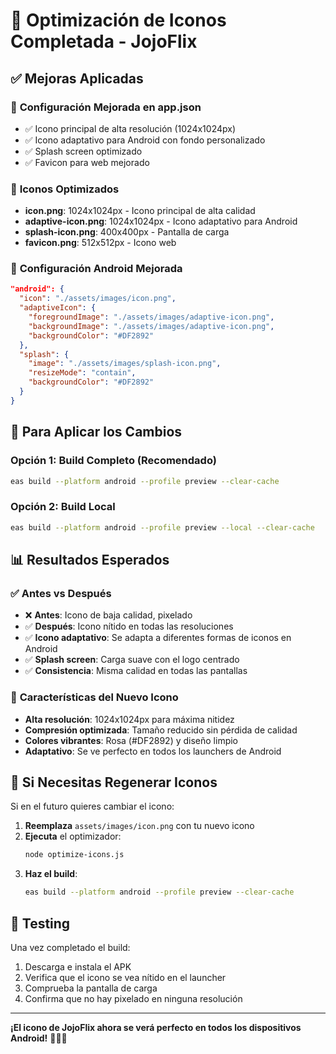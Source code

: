 # 🎨 Optimización de Iconos Completada - JojoFlix

## ✅ Mejoras Aplicadas

### 📱 **Configuración Mejorada en app.json**
- ✅ Icono principal de alta resolución (1024x1024px)
- ✅ Icono adaptativo para Android con fondo personalizado
- ✅ Splash screen optimizado
- ✅ Favicon para web mejorado

### 🔧 **Iconos Optimizados**
- **icon.png**: 1024x1024px - Icono principal de alta calidad
- **adaptive-icon.png**: 1024x1024px - Icono adaptativo para Android
- **splash-icon.png**: 400x400px - Pantalla de carga
- **favicon.png**: 512x512px - Icono web

### 🎯 **Configuración Android Mejorada**
```json
"android": {
  "icon": "./assets/images/icon.png",
  "adaptiveIcon": {
    "foregroundImage": "./assets/images/adaptive-icon.png",
    "backgroundImage": "./assets/images/adaptive-icon.png", 
    "backgroundColor": "#DF2892"
  },
  "splash": {
    "image": "./assets/images/splash-icon.png",
    "resizeMode": "contain",
    "backgroundColor": "#DF2892"
  }
}
```

## 🚀 Para Aplicar los Cambios

### **Opción 1: Build Completo (Recomendado)**
```bash
eas build --platform android --profile preview --clear-cache
```

### **Opción 2: Build Local**
```bash
eas build --platform android --profile preview --local --clear-cache
```

## 📊 Resultados Esperados

### ✅ **Antes vs Después**
- ❌ **Antes**: Icono de baja calidad, pixelado
- ✅ **Después**: Icono nítido en todas las resoluciones
- ✅ **Icono adaptativo**: Se adapta a diferentes formas de iconos en Android
- ✅ **Splash screen**: Carga suave con el logo centrado
- ✅ **Consistencia**: Misma calidad en todas las pantallas

### 🎨 **Características del Nuevo Icono**
- **Alta resolución**: 1024x1024px para máxima nitidez
- **Compresión optimizada**: Tamaño reducido sin pérdida de calidad
- **Colores vibrantes**: Rosa (#DF2892) y diseño limpio
- **Adaptativo**: Se ve perfecto en todos los launchers de Android

## 🔄 Si Necesitas Regenerar Iconos

Si en el futuro quieres cambiar el icono:

1. **Reemplaza** `assets/images/icon.png` con tu nuevo icono
2. **Ejecuta** el optimizador:
   ```bash
   node optimize-icons.js
   ```
3. **Haz el build**:
   ```bash
   eas build --platform android --profile preview --clear-cache
   ```

## 📱 Testing

Una vez completado el build:
1. Descarga e instala el APK
2. Verifica que el icono se vea nítido en el launcher
3. Comprueba la pantalla de carga
4. Confirma que no hay pixelado en ninguna resolución

---

**¡El icono de JojoFlix ahora se verá perfecto en todos los dispositivos Android!** 🎉📱✨
